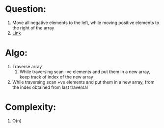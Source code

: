 # Question:
1. Move all negative elements to the left, while moving positive elements to the right of the array
2. [Link](https://www.geeksforgeeks.org/move-negative-numbers-beginning-positive-end-constant-extra-space/)

# Algo:
1. Traverse array 
	1. While traversing scan -ve elements and put them in a new array, keep track of index of the new array
2. While traversing scan +ve elements and put them in a new array, from the index obtained from last traversal
	
# Complexity:
1. O(n)
